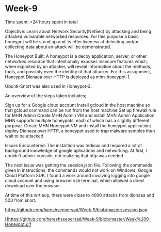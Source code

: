 # Week-9
Time spent: >24 hours spent in total

Objective: Learn about Network Security(NetSec) by attacking and being attacked vulnarable networked resources. For this purpose a basic honeypot will be stood up and its effectiveness at detecting and/or collecting data about an attack will be demonstrated.

The Honeypot Built:
A honeypot is a decoy application, server, or other networked resource that intentionally exposes insecure features which, when exploited by an attacker, will reveal information about the methods, tools, and possibly even the identity of that attacker. For this assignment, Honeypot Dionaea over HTTP is deployed as mhn-honeypot-1.

Ubunti-Snort was also used in Honeypot-2.

An overview of the steps taken includes;

Sign up for a Google cloud account
Install gcloud in the host machine so that gcloud command can be run from the host machine
Set up firewall rule for MHN Admin
Create MHN Admin VM and install MHN Admin Application. MHN supports multiple honeypots, each of which has a slightly different purpose.
Create MHN Honeypot VM and install the honeypot application; deploy Dionaea over HTTP, a honeypot used to trap malware samples then wait to be attacked

Issues Encountered:
The installtion was tedious and required a lot of background knowledge of google aplications and networking. At first, I couldn't admin-console, not realizing that http was needed. 

The next issue was getting the seesion.json file. Following the commands given in instructions, the commands would not work on Windows, Google Cloud Platform SDK. I found a work around involving logging into google cloud account and using browser ssh terminal, which allowed a direct download over the browser. 

At time of this wrtieup, there were close to 4000 attacks from dionaea and 500 from snort.

https://github.com/hareshseepersad/Week-9/blob/master/session.json

[]https://github.com/hareshseepersad/Week-9/blob/master/Week%209-Honeypot.gif
